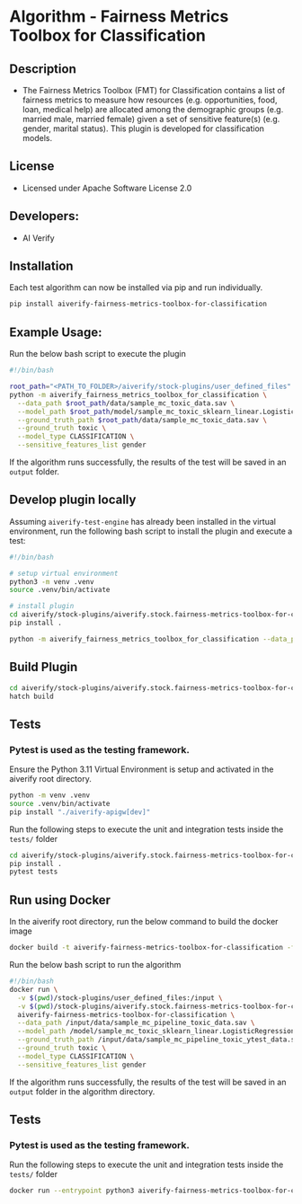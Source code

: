 # Algorithm - Fairness Metrics Toolbox for Classification

## Description

- The Fairness Metrics Toolbox (FMT) for Classification contains a list of fairness metrics to measure how resources (e.g. opportunities, food, loan, medical help) are allocated among the demographic groups (e.g. married male, married female) given a set of sensitive feature(s) (e.g. gender, marital status). This plugin is developed for classification models.

## License

- Licensed under Apache Software License 2.0

## Developers:

- AI Verify

## Installation

Each test algorithm can now be installed via pip and run individually.

```sh
pip install aiverify-fairness-metrics-toolbox-for-classification
```

## Example Usage:

Run the below bash script to execute the plugin

```sh
#!/bin/bash

root_path="<PATH_TO_FOLDER>/aiverify/stock-plugins/user_defined_files"
python -m aiverify_fairness_metrics_toolbox_for_classification \
  --data_path $root_path/data/sample_mc_toxic_data.sav \
  --model_path $root_path/model/sample_mc_toxic_sklearn_linear.LogisticRegression.sav \
  --ground_truth_path $root_path/data/sample_mc_toxic_data.sav \
  --ground_truth toxic \
  --model_type CLASSIFICATION \
  --sensitive_features_list gender
```

If the algorithm runs successfully, the results of the test will be saved in an `output` folder.

## Develop plugin locally

Assuming `aiverify-test-engine` has already been installed in the virtual environment, run the following bash script to install the plugin and execute a test:

```sh
#!/bin/bash

# setup virtual environment
python3 -m venv .venv
source .venv/bin/activate

# install plugin
cd aiverify/stock-plugins/aiverify.stock.fairness-metrics-toolbox-for-classification/algorithms/fairness_metrics_toolbox_for_classification/
pip install .

python -m aiverify_fairness_metrics_toolbox_for_classification --data_path  <data_path> --model_path <model_path> --ground_truth_path <ground_truth_path> --ground_truth <str> --model_type CLASSIFICATION --run_pipeline --sensitive_features_list <list[str]> --annotated_labels_path <annotated_file_path> --file_name_label <str>
```

## Build Plugin

```sh
cd aiverify/stock-plugins/aiverify.stock.fairness-metrics-toolbox-for-classification/algorithms/fairness_metrics_toolbox_for_classification/
hatch build
```

## Tests

### Pytest is used as the testing framework.

Ensure the Python 3.11 Virtual Environment is setup and activated in the aiverify root directory.

```sh
python -m venv .venv
source .venv/bin/activate
pip install "./aiverify-apigw[dev]"
```

Run the following steps to execute the unit and integration tests inside the `tests/` folder

```sh
cd aiverify/stock-plugins/aiverify.stock.fairness-metrics-toolbox-for-classification/algorithms/fairness_metrics_toolbox_for_classification/
pip install .
pytest tests
```

## Run using Docker

In the aiverify root directory, run the below command to build the docker image

```sh
docker build -t aiverify-fairness-metrics-toolbox-for-classification -f stock-plugins/aiverify.stock.fairness-metrics-toolbox-for-classification/algorithms/fairness_metrics_toolbox_for_classification/Dockerfile .
```

Run the below bash script to run the algorithm

```sh
#!/bin/bash
docker run \
  -v $(pwd)/stock-plugins/user_defined_files:/input \
  -v $(pwd)/stock-plugins/aiverify.stock.fairness-metrics-toolbox-for-classification/algorithms/fairness_metrics_toolbox_for_classification/output:/app/aiverify/output \
  aiverify-fairness-metrics-toolbox-for-classification \
  --data_path /input/data/sample_mc_pipeline_toxic_data.sav \
  --model_path /model/sample_mc_toxic_sklearn_linear.LogisticRegression.sav \
  --ground_truth_path /input/data/sample_mc_pipeline_toxic_ytest_data.sav \
  --ground_truth toxic \
  --model_type CLASSIFICATION \
  --sensitive_features_list gender
```

If the algorithm runs successfully, the results of the test will be saved in an `output` folder in the algorithm directory.

## Tests

### Pytest is used as the testing framework.

Run the following steps to execute the unit and integration tests inside the `tests/` folder

```sh
docker run --entrypoint python3 aiverify-fairness-metrics-toolbox-for-classification -m pytest .
```
